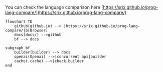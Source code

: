 You can check the language comparison here [https://srix.github.io/prog-lang-compare/](https://srix.github.io/prog-lang-compare/)
```
flowchart TD
    github(github.io) --> |https://srix.github.io/prog-lang-compare/|b[Browser]
    docs(docs/) -->github 
    bf --> docs

subgraph bf
    builder(builder) --> docs
    openai(Openai) -->|concurrent api|builder
    cache(.cache) -->|check|builder
end
```
